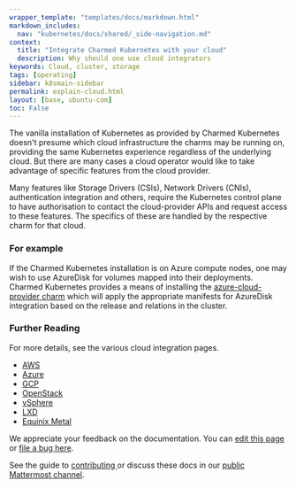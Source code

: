 ```yaml
---
wrapper_template: "templates/docs/markdown.html"
markdown_includes:
  nav: "kubernetes/docs/shared/_side-navigation.md"
context:
  title: "Integrate Charmed Kubernetes with your cloud"
  description: Why should one use cloud integrators
keywords: Cloud, cluster, storage
tags: [operating]
sidebar: k8smain-sidebar
permalink: explain-cloud.html
layout: [base, ubuntu-com]
toc: False
---
```


The vanilla installation of Kubernetes as provided by Charmed Kubernetes doesn't presume which cloud infrastructure the charms may be running on, providing the same Kubernetes experience regardless of the underlying cloud. But there are many cases a cloud operator would like to take advantage of specific features from the cloud provider.  

Many features like Storage Drivers (CSIs), Network Drivers (CNIs), authentication integration and others, require the Kubernetes control plane to have authorisation to contact the cloud-provider APIs and request access to these features. The specifics of these are handled by the respective charm for that cloud. 

### For example

If the Charmed Kubernetes installation is on Azure compute nodes, one may wish to use AzureDisk for volumes mapped into their deployments. Charmed Kubernetes provides a means of installing the [azure-cloud-provider charm](https://charmhub.io/azure-cloud-provider) which will apply the appropriate manifests for AzureDisk integration based on the release and relations in the cluster.

### Further Reading
For more details, see the various cloud integration pages.

- [AWS](/kubernetes/docs/aws-integration)
- [Azure](/kubernetes/docs/azure-integration)
- [GCP](/kubernetes/docs/gcp-integration)
- [OpenStack](/kubernetes/docs/openstack-integration)
- [vSphere](/kubernetes/docs/vsphere-integration)
- [LXD](/kubernetes/docs/install-local)
- [Equinix Metal](/kubernetes/docs/equinix)


<!-- FEEDBACK -->
<div class="p-notification--information">
  <div class="p-notification__content">
    <p class="p-notification__message">We appreciate your feedback on the documentation. You can
    <a href="https://github.com/charmed-kubernetes/kubernetes-docs/edit/main/pages/k8s/explain-cloud.md" >edit this page</a>
    or
    <a href="https://github.com/charmed-kubernetes/kubernetes-docs/issues/new">file a bug here</a>.</p>
    <p>See the guide to <a href="/kubernetes/docs/how-to-contribute"> contributing </a> or discuss these docs in our <a href="https://chat.charmhub.io/charmhub/channels/kubernetes"> public Mattermost channel</a>.</p>
  </div>
</div>

